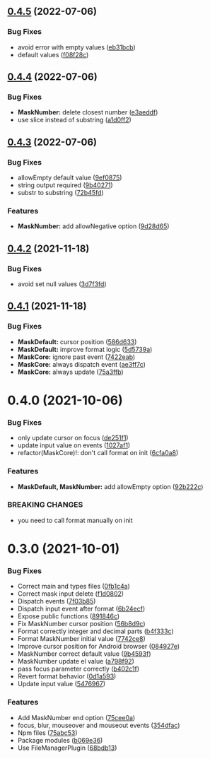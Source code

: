 ## [0.4.5](https://github.com/ionited/mask/compare/0.4.4...0.4.5) (2022-07-06)

### Bug Fixes

* avoid error with empty values ([eb31bcb](https://github.com/ionited/mask/commit/eb31bcb32e9bc0b642a5c25b4844e8f9c1358c32))
* default values ([f08f28c](https://github.com/ionited/mask/commit/f08f28c77f736550097b25b0b42eaa2a6b106309))

## [0.4.4](https://github.com/ionited/mask/compare/0.4.3...0.4.4) (2022-07-06)

### Bug Fixes

* **MaskNumber:** delete closest number ([e3aeddf](https://github.com/ionited/mask/commit/e3aeddfdba3ab054d382621e624ce12ed6596b2a))
* use slice instead of substring ([a1d0ff2](https://github.com/ionited/mask/commit/a1d0ff25706c82aeae0dc8cd368b8b9b75683fda))

## [0.4.3](https://github.com/ionited/mask/compare/0.4.2...0.4.3) (2022-07-06)

### Bug Fixes

* allowEmpty default value ([9ef0875](https://github.com/ionited/mask/commit/9ef0875f4ce178a1c31b55d07488d98999cbafc7))
* string output required ([9b40271](https://github.com/ionited/mask/commit/9b40271ee0ff5f428235ab1cec1a146bcfb799b8))
* substr to substring ([72b45fd](https://github.com/ionited/mask/commit/72b45fd491b830e431967c310e69589b23933f0e))

### Features

* **MaskNumber:** add allowNegative option ([9d28d65](https://github.com/ionited/mask/commit/9d28d657a2151af4a3a4ac446a1024a2056f1c9d))

## [0.4.2](https://github.com/ionited/mask/compare/0.4.1...0.4.2) (2021-11-18)

### Bug Fixes

* avoid set null values ([3d7f3fd](https://github.com/ionited/mask/commit/3d7f3fd2ac7723d14909ec1fff2609f75289e13d))


## [0.4.1](https://github.com/ionited/mask/compare/0.4.0...0.4.1) (2021-11-18)

### Bug Fixes

* **MaskDefault:** cursor position ([586d633](https://github.com/ionited/mask/commit/586d6331447b8fa946a7ebb58f1ea245b540a677))
* **MaskDefault:** improve format logic ([5d5739a](https://github.com/ionited/mask/commit/5d5739a96bd83aa9a37c26be1e1ac52cb3ed79fb))
* **MaskCore:** ignore past event ([7422eab](https://github.com/ionited/mask/commit/7422eaba1d67776cc163b5c5a0e61cf38373ff6c))
* **MaskCore:** always dispatch event ([ae3ff7c](https://github.com/ionited/mask/commit/ae3ff7cde145235078631917177279b9c2034edd))
* **MaskCore:** always update ([75a3ffb](https://github.com/ionited/mask/commit/75a3ffbcf6c87e5cd803118fbf9584af48e57e29))


# 0.4.0 (2021-10-06)

### Bug Fixes

* only update cursor on focus ([de251f1](https://github.com/ionited/mask/commit/de251f19897b8e6c0852d356f4e0b7bdc48741e0))
* update input value on events ([1027af1](https://github.com/ionited/mask/commit/1027af18a6b67e78a43cb53746b505faae2f81d4))
* refactor(MaskCore)!: don't call format on init ([6cfa0a8](https://github.com/ionited/mask/commit/6cfa0a8591b6402002ef0037590730474321ae85))

### Features

* **MaskDefault, MaskNumber:** add allowEmpty option ([92b222c](https://github.com/ionited/mask/commit/92b222ccb28b5dccc5f27be8a5dfd7cae63afbd6))

### BREAKING CHANGES

* you need to call format manually on init


# 0.3.0 (2021-10-01)

### Bug Fixes

* Correct main and types files ([0fb1c4a](https://github.com/ionited/mask/commit/0fb1c4aa30b33ad8d59539a9282e7356d5e19c00))
* Correct mask input delete ([f1d0802](https://github.com/ionited/mask/commit/f1d0802e33628068d441994254e5a37039c0730c))
* Dispatch events ([7f03b85](https://github.com/ionited/mask/commit/7f03b852dced9990a2972a6c645523fd90ab1742))
* Dispatch input event after format ([6b24ecf](https://github.com/ionited/mask/commit/6b24ecf4643776da49a516cbacc7863d567c1fb6))
* Expose public functions ([891846c](https://github.com/ionited/mask/commit/891846cc7b65bc31eff5ca4f4a38fd0422f3945c))
* Fix MaskNumber cursor position ([56b8d9c](https://github.com/ionited/mask/commit/56b8d9c05008fe99f83397e3ac5adad64369606c))
* Format correctly integer and decimal parts ([b4f333c](https://github.com/ionited/mask/commit/b4f333c93a5f20d8e28527e6635d43f0aa58b37b))
* Format MaskNumber initial value ([7742ce8](https://github.com/ionited/mask/commit/7742ce8e65c7c839759927f7d39ebc19a897299b))
* Improve cursor position for Android browser ([084927e](https://github.com/ionited/mask/commit/084927eb1c9b02cea047f4da2ec7f251d5b2add2))
* MaskNumber correct default value ([9b4593f](https://github.com/ionited/mask/commit/9b4593f171636117628c436717a3b4de2b21a8ed))
* MaskNumber update el value ([a798f92](https://github.com/ionited/mask/commit/a798f92d23251a7ea19d62c140185855c76cb407))
* pass focus parameter correctly ([b402c1f](https://github.com/ionited/mask/commit/b402c1f5c96f615092d89c437109695abef00faf))
* Revert format behavior ([0d1a593](https://github.com/ionited/mask/commit/0d1a593902561854605985de0c3a462a07fde250))
* Update input value ([5476967](https://github.com/ionited/mask/commit/54769671075cb4ecdbb1c97129d9cecc01a9f7b5))

### Features

* Add MaskNumber end option ([75cee0a](https://github.com/ionited/mask/commit/75cee0a888a3eb99d94e0c389142116f866fb524))
* focus, blur, mouseover and mouseout events ([354dfac](https://github.com/ionited/mask/commit/354dfac70b956008ce2e3365e70045e36a7b7294))
* Npm files ([75abc53](https://github.com/ionited/mask/commit/75abc530a30e892d6334ff0184d05f82b04e97fe))
* Package modules ([b069e36](https://github.com/ionited/mask/commit/b069e3655e5b07853b1f97873ff8af4578f76979))
* Use FileManagerPlugin ([68bdb13](https://github.com/ionited/mask/commit/68bdb13dafa512344950b9bbdf3fa45baffb7ea1))
